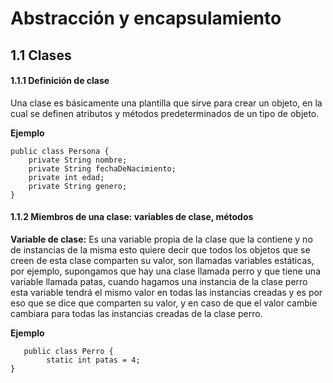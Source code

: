 # Abstracción y encapsulamiento
## 1.1 Clases
#### 1.1.1 Definición de clase
Una clase es básicamente una plantilla que sirve para crear un objeto, 
en la cual se definen atributos y métodos predeterminados de un tipo de objeto.

**Ejemplo**

``` 
public class Persona {
    private String nombre;
    private String fechaDeNacimiento;
    private int edad;
    private String genero;
}
```

#### 1.1.2 Miembros de una clase: variables de clase, métodos
 **Variable de clase:** Es una variable propia de la clase que la contiene y no 
de instancias de la misma esto quiere decir que todos los objetos que se creen de
esta clase comparten su valor, son llamadas variables estáticas, por ejemplo,
supongamos que hay una clase llamada perro y que tiene una variable llamada
patas, cuando hagamos una instancia de la clase perro esta variable tendrá
el mismo valor en todas las instancias creadas y es por eso que se dice
que comparten su valor, y en caso de que el valor cambie cambiara para
todas las instancias creadas de la clase perro.

**Ejemplo**
```
   public class Perro {
        static int patas = 4;
}
```
